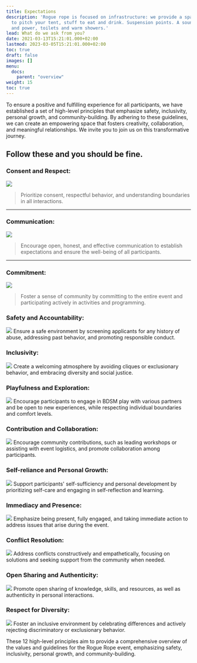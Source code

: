 ```yaml
---
title: Expectations
description: 'Rogue rope is focused on infrastructure: we provide a space, a place
  to pitch your tent, stuff to eat and drink. Suspension points. A sound-system. Water
  and power, toilets and warm showers.'
lead: What do we ask from you?
date: 2021-03-13T15:21:01.000+02:00
lastmod: 2023-03-05T15:21:01.000+02:00
toc: true
draft: false
images: []
menu: 
  docs:
    parent: "overview"
weight: 15
toc: true
---
```


 To ensure a positive and fulfilling experience for all participants, we have established a set of high-level principles that emphasize safety, inclusivity, personal growth, and community-building. By adhering to these guidelines, we can create an empowering space that fosters creativity, collaboration, and meaningful relationships. We invite you to join us on this transformative journey.
## Follow these and you should be fine.

### Consent and Respect:
![](/images/k0jf4U8.jpg)
> Prioritize consent, respectful behavior, and understanding boundaries in all interactions.

-----

### Communication:
![](/images/1h0hBbV.jpg)
> Encourage open, honest, and effective communication to establish expectations and ensure the well-being of all participants.

-----

### Commitment:
![](/images/cnTSZNP.jpg)
> Foster a sense of community by committing to the entire event and participating actively in activities and programming.



### Safety and Accountability:
![](/images/BvXca4U.jpg)
 Ensure a safe environment by screening applicants for any history of abuse, addressing past behavior, and promoting responsible conduct.


### Inclusivity:
![](/images/ujTxLsT.jpg)
 Create a welcoming atmosphere by avoiding cliques or exclusionary behavior, and embracing diversity and social justice.


### Playfulness and Exploration:
![](/images/Wvm1G2x.jpg)
 Encourage participants to engage in BDSM play with various partners and be open to new experiences, while respecting individual boundaries and comfort levels.



### Contribution and Collaboration:
![](/images/mPvcsxO.jpg)
 Encourage community contributions, such as leading workshops or assisting with event logistics, and promote collaboration among participants.


### Self-reliance and Personal Growth:
![](/images/vx00fHS.jpg)
 Support participants' self-sufficiency and personal development by prioritizing self-care and engaging in self-reflection and learning.


### Immediacy and Presence:
![](/images/OxxEzUg.jpg)
 Emphasize being present, fully engaged, and taking immediate action to address issues that arise during the event.


### Conflict Resolution:
![](/images/6URpTy8.png)
 Address conflicts constructively and empathetically, focusing on solutions and seeking support from the community when needed.

### Open Sharing and Authenticity:
![](/images/u8XkGEj.jpg)
 Promote open sharing of knowledge, skills, and resources, as well as authenticity in personal interactions.

### Respect for Diversity:
![](/images/08doDoY.jpg)
 Foster an inclusive environment by celebrating differences and actively rejecting discriminatory or exclusionary behavior.

These 12 high-level principles aim to provide a comprehensive overview of the values and guidelines for the Rogue Rope event, emphasizing safety, inclusivity, personal growth, and community-building.